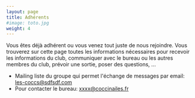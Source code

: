 ```yaml
---
layout: page
title: Adhérents
#image: toto.jpg
weight: 4
---
```


Vous êtes déjà adhérent ou vous venez tout juste de nous rejoindre. Vous trouverez sur cette page toutes les informations nécessaires pour recevoir les informations du club, communiquer avec le bureau ou les autres membres du club, prévoir une sortie, poser des questions, ...

- Mailing liste du groupe qui permet l'échange de messages par email: les-coccs@sdfsdf.com
- Pour contacter le bureau: xxxx@coccinailes.fr
